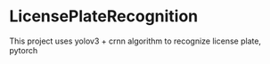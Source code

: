 # LicensePlateRecognition
This project uses yolov3 + crnn algorithm to recognize license plate, pytorch
